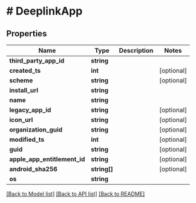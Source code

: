 # # DeeplinkApp

## Properties

Name | Type | Description | Notes
------------ | ------------- | ------------- | -------------
**third_party_app_id** | **string** |  |
**created_ts** | **int** |  | [optional]
**scheme** | **string** |  | [optional]
**install_url** | **string** |  |
**name** | **string** |  |
**legacy_app_id** | **string** |  | [optional]
**icon_url** | **string** |  | [optional]
**organization_guid** | **string** |  | [optional]
**modified_ts** | **int** |  | [optional]
**guid** | **string** |  | [optional]
**apple_app_entitlement_id** | **string** |  | [optional]
**android_sha256** | **string[]** |  | [optional]
**os** | **string** |  |

[[Back to Model list]](../../README.md#models) [[Back to API list]](../../README.md#endpoints) [[Back to README]](../../README.md)
